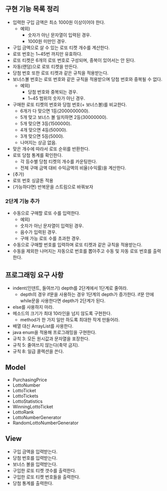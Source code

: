 ## 구현 기능 목록 정리

* 입력한 구입 금액은 최소 1000원 이상이어야 한다.
  * 예외)
    * 숫자가 아닌 문자열이 입력된 경우.
    * 1000원 미만인 경우.
* 구입 금액으로 살 수 있는 로또 티켓 개수를 계산한다.  
* 로또 번호는 1~45번 까지만 유효하다.
* 로또 티켓은 6개의 로또 번호로 구성되며, 중복이 있어서는 안 된다.
* 자동(랜덤)으로 로또 티켓을 만든다.
* 당첨 번호 또한 로또 티켓과 같은 규칙을 적용받는다.
* 보너스볼 번호는 로또 번호와 같은 규칙을 적용받으며 당첨 번호와 중복될 수 없다.
  * 예외)
    * 당첨 번호와 중복되는 경우.
    * 1~45 범위의 숫자가 아닌 경우.
* 구매한 로또 티켓의 번호와 당첨 번호(+ 보너스볼)를 비교한다.
    * 6개가 다 맞으면 1등(2000000000).
    * 5개 맞고 보너스 볼 일치하면 2등(30000000).
    * 5개 맞으면 3등(1500000).
    * 4개 맞으면 4등(50000).
    * 3개 맞으면 5등(5000).
    * 나머지는 상금 없음.
* 맞은 개수에 따라서 로또 순위를 반환한다.  
* 로또 당첨 통계를 확인한다.
    * 각 등수별 당첨 티켓의 개수를 카운팅한다.
    * 전체 구매 금액 대비 수익금액의 비율(수익률)을 계산한다.
 * (추가)
  * 로또 번호 싱글톤 적용
  * (가능하다면) 반복문을 스트림으로 바꿔보자

### 2단계 기능 추가
* 수동으로 구매할 로또 수를 입력한다.
  * 예외)
  * 숫자가 아닌 문자열이 입력된 경우.
  * 음수가 입력된 경우.
  * 구매 가능 로또 수를 초과한 경우.
* 수동으로 구매할 번호를 입력하며 로또 티켓과 같은 규칙을 적용받는다.
* 수동을 제외한 나머지는 자동으로 번호를 뽑아주고 수동 및 자동 로또 번호를 출력한다.
    
## 프로그래밍 요구 사항

* indent(인덴트, 들여쓰기) depth를 2단계에서 1단계로 줄여라.
    * depth의 경우 if문을 사용하는 경우 1단계의 depth가 증가한다. if문 안에 while문을 사용한다면 depth가 2단계가 된다.
* else를 사용하지 마라.
* 메소드의 크기가 최대 10라인을 넘지 않도록 구현한다.
    * method가 한 가지 일만 하도록 최대한 작게 만들어라.
* 배열 대신 ArrayList를 사용한다.
* java enum을 적용해 프로그래밍을 구현한다.
* 규칙 3: 모든 원시값과 문자열을 포장한다.
* 규칙 5: 줄여쓰지 않는다(축약 금지).
* 규칙 8: 일급 콜렉션을 쓴다.

## Model

* PurchasingPrice 
* LottoNumber
* LottoTicket
* LottoTickets  
* LottoStatistics
* WinningLottoTicket
* LottoRank
* LottoNumberGenerator
* RandomLottoNumberGenerator

## View

* 구입 금액을 입력받는다.
* 당첨 번호를 입력받는다.
* 보너스 볼을 입력받는다.
* 구입한 로또 티켓 갯수를 출력한다.
* 구입한 로또 티켓 번호들을 출력한다.
* 당첨 통계를 출력한다.
